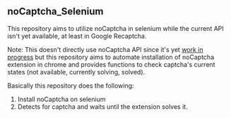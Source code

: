 ## noCaptcha_Selenium
This repository aims to utilize noCaptcha in selenium while the current API isn't yet available, at least in Google Recaptcha.


Note: This doesn't directly use noCaptcha API since it's yet [work in progress](https://docs.nocaptchaai.com/en/image/reCaptcha.html) but this repository aims to automate installation of noCaptcha extension in chrome and provides functions to check captcha's current states (not available, currently solving, solved).


Basically this repository does the following:
1. Install noCaptcha on selenium
2. Detects for captcha and waits until the extension solves it.

